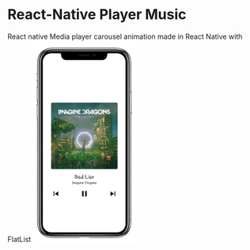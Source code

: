 # React-Native Player Music
React native Media player carousel animation made in React Native with FlatList
![](img1.png)
